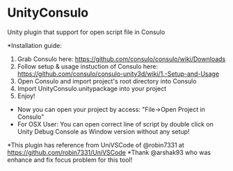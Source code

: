 # UnityConsulo
Unity plugin that support for open script file in Consulo

*Installation guide:

1. Grab Consulo here:
https://github.com/consulo/consulo/wiki/Downloads
2. Follow setup & usage instuction of Consulo here:
https://github.com/consulo/consulo-unity3d/wiki/1.-Setup-and-Usage
3. Open Consulo and import project's root directory into Consulo
4. Import UnityConsulo.unitypackage into your project
5. Enjoy!
- Now you can open your project by access: "File->Open Project in Consulo"
- For OSX User: You can open correct line of script by double click on Unity Debug Console as Window version without any setup!

*This plugin has reference from UniVSCode of @robin7331 at https://github.com/robin7331/UniVSCode
*Thank @arshak93 who was enhance and fix focus problem for this tool!

